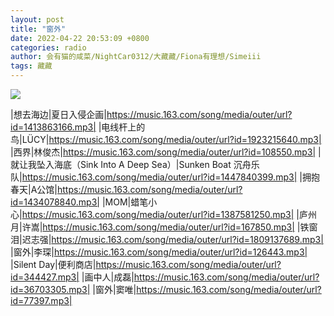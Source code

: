 ```yaml
---
layout: post
title: "窗外"
date: 2022-04-22 20:53:09 +0800
categories: radio
author: 会有猫的咸菜/NightCar0312/大藏藏/Fiona有理想/Simeiii
tags: 藏藏
---
```

![]({{site.baseurl}}/images/cover_20220422.jpg)

|想去海边|夏日入侵企画|https://music.163.com/song/media/outer/url?id=1413863166.mp3|
|电线杆上的鸟|LÜCY|https://music.163.com/song/media/outer/url?id=1923215640.mp3|
|西界|林俊杰|https://music.163.com/song/media/outer/url?id=108550.mp3|
|就让我坠入海底（Sink Into A Deep Sea）|Sunken Boat 沉舟乐队|https://music.163.com/song/media/outer/url?id=1447840399.mp3|
|拥抱春天|A公馆|https://music.163.com/song/media/outer/url?id=1434078840.mp3|
|MOM|蜡笔小心|https://music.163.com/song/media/outer/url?id=1387581250.mp3|
|庐州月|许嵩|https://music.163.com/song/media/outer/url?id=167850.mp3|
|铁窗泪|迟志强|https://music.163.com/song/media/outer/url?id=1809137689.mp3|
|窗外|李琛|https://music.163.com/song/media/outer/url?id=126443.mp3|
|Silent Day|便利商店|https://music.163.com/song/media/outer/url?id=344427.mp3|
|画中人|成磊|https://music.163.com/song/media/outer/url?id=36703305.mp3|
|窗外|窦唯|https://music.163.com/song/media/outer/url?id=77397.mp3|

